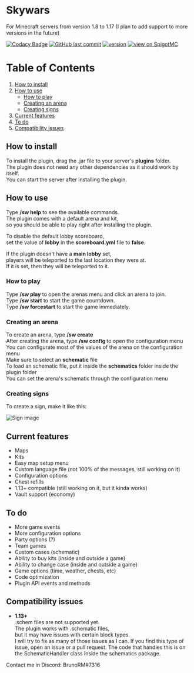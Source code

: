 # Skywars

For Minecraft servers from version 1.8 to 1.17 (I plan to add support to more versions in the future)

[spigotmc-link]: https://www.spigotmc.org/resources/98709/
[![Codacy Badge](https://app.codacy.com/project/badge/Grade/786de08d9dfa4332bc1e15e8f4373bd6)](https://www.codacy.com/gh/TheBrunoRM/Skywars/dashboard?utm_source=github.com&amp;utm_medium=referral&amp;utm_content=TheBrunoRM/Skywars&amp;utm_campaign=Badge_Grade)
[![GitHub last commit](https://img.shields.io/github/last-commit/TheBrunoRM/Skywars.svg)](https://github.com/TheBrunoRM/Skywars/commits/master)
[![version](https://img.shields.io/github/release/TheBrunoRM/Skywars.svg?colorB=7418f5)](https://github.com/TheBrunoRM/Skywars/releases/latest)
[![view on SpigotMC](https://img.shields.io/badge/view%20on-spigotmc-orange.svg)][spigotmc-link]

# Table of Contents
1. [How to install](#how-to-install)
2. [How to use](#how-to-use)
   * [How to play](#how-to-play)
   * [Creating an arena](#creating-an-arena)
   * [Creating signs](#creating-signs)
4. [Current features](#current-features)
5. [To do](#to-do)
6. [Compatibility issues](#compatibility-issues)

## How to install

To install the plugin, drag the .jar file to your server's **plugins** folder.\
The plugin does not need any other dependencies as it should work by itself.\
You can start the server after installing the plugin.

## How to use

Type **/sw help** to see the available commands.\
The plugin comes with a default arena and kit,\
so you should be able to play right after installing the plugin.

To disable the default lobby scoreboard,\
set the value of **lobby** in the **scoreboard.yml** file to **false**.

If the plugin doesn't have a **main lobby** set,\
players will be teleported to the last location they were at.\
If it is set, then they will be teleported to it.

### How to play

Type **/sw play** to open the arenas menu and click an arena to join.\
Type **/sw start** to start the game countdown.\
Type **/sw forcestart** to start the game immediately.

### Creating an arena

To create an arena, type **/sw create <arena>**\
After creating the arena, type **/sw config <arena>** to open the configuration menu\
You can configurate most of the values of the arena on the configuration menu\
Make sure to select an **schematic** file\
To load an schematic file, put it inside the **schematics** folder inside the plugin folder\
You can set the arena's schematic through the configuration menu

### Creating signs

To create a sign, make it like this:

![Sign image](https://cdn.discordapp.com/attachments/835594221456064544/876946375110189146/unknown.png)

## Current features
  - Maps
  - Kits
  - Easy map setup menu
  - Custom language file (not 100% of the messages, still working on it)
  - Configuration options
  - Chest refills
  - 1.13+ compatible (still working on it, but it kinda works)
  - Vault support (economy)

## To do
  - More game events
  - More configuration options
  - Party options (?)
  - Team games
  - Custom cases (schematic)
  - Ability to buy kits (inside and outside a game)
  - Ability to change case (inside and outside a game)
  - Game options (time, weather, chests, etc)
  - Code optimization
  - Plugin API events and methods

## Compatibility issues
  * **1.13+**\
    .schem files are not supported yet.\
    The plugin works with .schematic files,\
    but it may have issues with certain block types.\
    I will try to fix as many of those issues as I can.
    If you find this type of issue, open an issue or a pull request.
    The code that handles this is on the SchematicHandler class inside the schematics package.

Contact me in Discord: BrunoRM#7316

